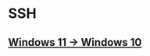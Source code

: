 # SSH

##  [Windows 11 $\to$ Windows 10](https://blog.csdn.net/weixin_43064185/article/details/90080815)
